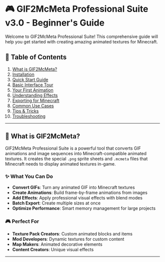 # 🎮 GIF2McMeta Professional Suite v3.0 - Beginner's Guide

Welcome to GIF2McMeta Professional Suite! This comprehensive guide will help you get started with creating amazing animated textures for Minecraft.

## 📖 Table of Contents

1. [What is GIF2McMeta?](#what-is-gif2mcmeta)
2. [Installation](#installation)
3. [Quick Start Guide](#quick-start-guide)
4. [Basic Interface Tour](#basic-interface-tour)
5. [Your First Animation](#your-first-animation)
6. [Understanding Effects](#understanding-effects)
7. [Exporting for Minecraft](#exporting-for-minecraft)
8. [Common Use Cases](#common-use-cases)
9. [Tips & Tricks](#tips--tricks)
10. [Troubleshooting](#troubleshooting)

---

## 🎯 What is GIF2McMeta?

GIF2McMeta Professional Suite is a powerful tool that converts GIF animations and image sequences into Minecraft-compatible animated textures. It creates the special `.png` sprite sheets and `.mcmeta` files that Minecraft needs to display animated textures in-game.

### ✨ What You Can Do

- **Convert GIFs**: Turn any animated GIF into Minecraft textures
- **Create Animations**: Build frame-by-frame animations from images
- **Add Effects**: Apply professional visual effects with blend modes
- **Batch Export**: Create multiple sizes at once
- **Optimize Performance**: Smart memory management for large projects

### 🎮 Perfect For

- **Texture Pack Creators**: Custom animated blocks and items
- **Mod Developers**: Dynamic textures for custom content  
- **Map Makers**: Animated decorative elements
- **Content Creators**: Unique visual effects

---

